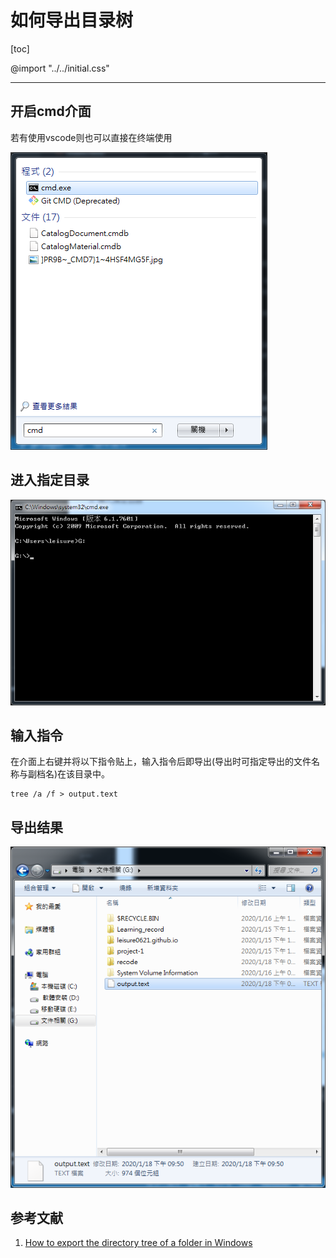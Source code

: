 <h1>如何导出目录树</h1>

[toc]

@import "../../initial.css"

---

## 开启cmd介面

若有使用vscode则也可以直接在终端使用

<div class="g-img">
    <a href="../../image/directory-tree/21.png" target="_blank">
        <img src="../../image/directory-tree/21.png" />
    </a>
</div>

## 进入指定目录

<div class="g-img">
    <a href="../../image/directory-tree/22.png" target="_blank">
        <img src="../../image/directory-tree/22.png" />
    </a>
</div>

## 输入指令

在介面上右键并将以下指令贴上，输入指令后即导出(导出时可指定导出的文件名称与副档名)在该目录中。

```git
tree /a /f > output.text
```

## 导出结果

<div class="g-img">
    <a href="../../image/directory-tree/23.png" target="_blank">
        <img src="../../image/directory-tree/23.png" />
    </a>
</div>

<h2>参考文献</h2>

1. [How to export the directory tree of a folder in Windows](https://www.digitalcitizen.life/how-export-directory-tree-folder-windows)
